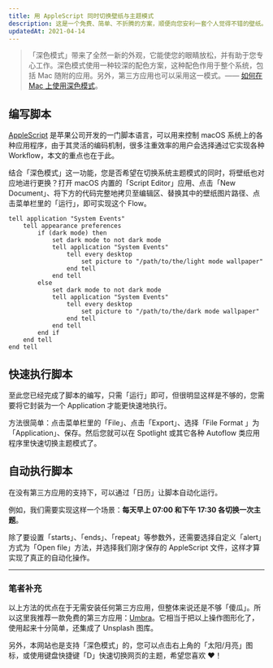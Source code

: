 ```yaml
---
title: 用 AppleScript 同时切换壁纸与主题模式
description: 这是一个免费、简单、不折腾的方案，顺便向您安利一套个人觉得不错的壁纸。
updatedAt: 2021-04-14
---
```


> 「深色模式」带来了全然一新的外观，它能使您的眼睛放松，并有助于您专心工作。深色模式使用一种较深的配色方案，这种配色作用于整个系统，包括 Mac 随附的应用。另外，第三方应用也可以采用这一模式。—— [如何在 Mac 上使用深色模式](https://support.apple.com/zh-cn/HT208976)。

## 编写脚本

[AppleScript](https://developer.apple.com/library/archive/documentation/AppleScript/Conceptual/AppleScriptLangGuide/introduction/ASLR_intro.html) 是苹果公司开发的一门脚本语言，可以用来控制 macOS 系统上的各种应用程序，由于其灵活的编码机制，很多注重效率的用户会选择通过它实现各种 Workflow，本文的重点也在于此。

结合「深色模式」这一功能，您是否希望在切换系统主题模式的同时，将壁纸也对应地进行更换？打开 macOS 内置的「Script Editor」应用、点击「New Document」、将下方的代码完整地拷贝至编辑区、替换其中的壁纸图片路径、点击菜单栏里的「运行」，即可实现这个 Flow。

```applescript
tell application "System Events"
	tell appearance preferences
		if (dark mode) then
			set dark mode to not dark mode
			tell application "System Events"
				tell every desktop
					set picture to "/path/to/the/light mode wallpaper"
				end tell
			end tell
		else
			set dark mode to not dark mode
			tell application "System Events"
				tell every desktop
					set picture to "/path/to/the/dark mode wallpaper"
				end tell
			end tell
		end if
	end tell
end tell
```

## 快速执行脚本

至此您已经完成了脚本的编写，只需「运行」即可，但很明显这样是不够的，您需要将它封装为一个 Application 才能更快速地执行。

方法很简单：点击菜单栏里的「File」、点击「Export」、选择「File Format 」为「Application」、保存。然后您就可以在 Spotlight 或其它各种 Autoflow 类应用程序里快速切换主题模式了。

## 自动执行脚本

在没有第三方应用的支持下，可以通过「日历」让脚本自动化运行。

<markdown-image alt="在「日历」中设置自动化脚本" figcaption="在「日历」中设置自动化脚本" src="/change-wallpapers-with-color-mode-on-macos11/set-calendar-action.png"></markdown-image>

例如，我们需要实现这样一个场景：**每天早上 07:00 和下午 17:30 各切换一次主题**。

除了要设置「starts」、「ends」、「repeat」等参数外，还需要选择自定义「alert」方式为「Open file」方法，并选择我们刚才保存的 AppleScript 文件，这样才算实现了真正的自动化操作。

---

### 笔者补充

以上方法的优点在于无需安装任何第三方应用，但整体来说还是不够「傻瓜」。所以这里我推荐一款免费的第三方应用：[Umbra](https://umbra.replay.software/)。它相当于把以上操作图形化了，使用起来十分简单，还集成了 Unsplash 图库。

另外，本网站也是支持「深色模式」的，您可以点击右上角的「太阳/月亮」图标，或使用键盘快捷键「D」快速切换网页的主题，希望您喜欢 ❤️！
